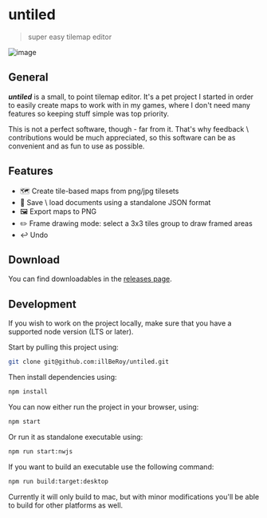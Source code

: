 # untiled
> super easy tilemap editor

![image](https://user-images.githubusercontent.com/6681893/67148571-7ce09a80-f2a9-11e9-98e8-c5e938cf73ee.png)

## General
***untiled*** is a small, to point tilemap editor. It's a pet project I started in order to easily create maps to work with in my games, where I don't need many features so keeping stuff simple was top priority.

This is not a perfect software, though - far from it. That's why feedback \ contributions would be much appreciated, so this software can be as convenient and as fun to use as possible.

## Features
* 🗺 Create tile-based maps from png/jpg tilesets
* 💾 Save \ load documents using a standalone JSON format
* 🖼 Export maps to PNG
* ✏️ Frame drawing mode: select a 3x3 tiles group to draw framed areas
* ↩ Undo

## Download
You can find downloadables in the [releases page](https://github.com/illBeRoy/untiled/releases).

## Development
If you wish to work on the project locally, make sure that you have a supported node version (LTS or later).

Start by pulling this project using:
```bash
git clone git@github.com:illBeRoy/untiled.git
```

Then install dependencies using:
```bash
npm install
```

You can now either run the project in your browser, using:
```bash
npm start
```

Or run it as standalone executable using:
```bash
npm run start:nwjs
```

If you want to build an executable use the following command:
```bash
npm run build:target:desktop
```
Currently it will only build to mac, but with minor modifications you'll be able to build for other platforms as well.
